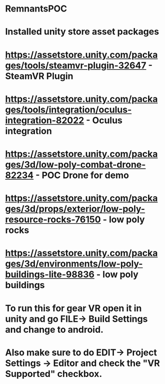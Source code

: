 # RemnantsPOC

# Installed unity store asset packages
# https://assetstore.unity.com/packages/tools/steamvr-plugin-32647 - SteamVR Plugin
# https://assetstore.unity.com/packages/tools/integration/oculus-integration-82022 - Oculus integration 
# https://assetstore.unity.com/packages/3d/low-poly-combat-drone-82234 - POC Drone for demo
# https://assetstore.unity.com/packages/3d/props/exterior/low-poly-resource-rocks-76150 - low poly rocks
# https://assetstore.unity.com/packages/3d/environments/low-poly-buildings-lite-98836 - low poly buildings


# To run this for gear VR open it in unity and go FILE-> Build Settings and change to android. 
# Also make sure to do EDIT-> Project Settings -> Editor and check the "VR Supported" checkbox. 

